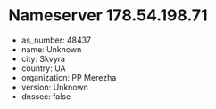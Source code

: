 # Nameserver 178.54.198.71

* as_number: 48437
* name: Unknown
* city: Skvyra
* country: UA
* organization: PP Merezha
* version: Unknown
* dnssec: false
